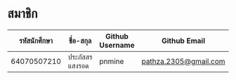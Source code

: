 # สมาชิก
| รหัสนักศึกษา | ชื่อ-สกุล | Github Username | Github Email |
| --- | --- | --- | --- |
|64070507210 |ประภัสสร แสงรอด|pnmine| pathza.2305@gmail.com |